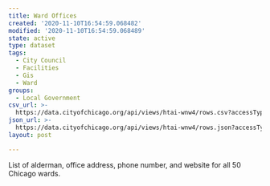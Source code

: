 ```yaml
---
title: Ward Offices
created: '2020-11-10T16:54:59.068482'
modified: '2020-11-10T16:54:59.068489'
state: active
type: dataset
tags:
  - City Council
  - Facilities
  - Gis
  - Ward
groups:
  - Local Government
csv_url: >-
  https://data.cityofchicago.org/api/views/htai-wnw4/rows.csv?accessType=DOWNLOAD
json_url: >-
  https://data.cityofchicago.org/api/views/htai-wnw4/rows.json?accessType=DOWNLOAD
layout: post

---
```

List of alderman, office address, phone number, and website for all 50 Chicago wards.

